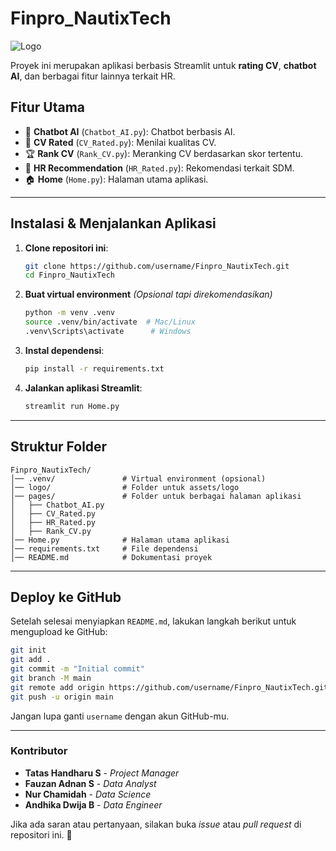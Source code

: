 # **Finpro_NautixTech**

![Logo](Finpro_NautixTech/logo/Kelompok_5_NautixTech-removebg-preview.png)

Proyek ini merupakan aplikasi berbasis Streamlit untuk **rating CV**, **chatbot AI**, dan berbagai fitur lainnya terkait HR.

## **Fitur Utama**
- 🚀 **Chatbot AI** (`Chatbot_AI.py`): Chatbot berbasis AI.
- 📄 **CV Rated** (`CV_Rated.py`): Menilai kualitas CV.
- 🏆 **Rank CV** (`Rank_CV.py`): Meranking CV berdasarkan skor tertentu.
- 🏢 **HR Recommendation** (`HR_Rated.py`): Rekomendasi terkait SDM.
- 🏠 **Home** (`Home.py`): Halaman utama aplikasi.

---

## **Instalasi & Menjalankan Aplikasi**

1. **Clone repositori ini**:
   ```bash
   git clone https://github.com/username/Finpro_NautixTech.git
   cd Finpro_NautixTech
   ```

2. **Buat virtual environment** *(Opsional tapi direkomendasikan)*
   ```bash
   python -m venv .venv
   source .venv/bin/activate  # Mac/Linux
   .venv\Scripts\activate      # Windows
   ```

3. **Instal dependensi**:
   ```bash
   pip install -r requirements.txt
   ```

4. **Jalankan aplikasi Streamlit**:
   ```bash
   streamlit run Home.py
   ```

---

## **Struktur Folder**
```
Finpro_NautixTech/
│── .venv/               # Virtual environment (opsional)
│── logo/                # Folder untuk assets/logo
│── pages/               # Folder untuk berbagai halaman aplikasi
│   ├── Chatbot_AI.py
│   ├── CV_Rated.py
│   ├── HR_Rated.py
│   ├── Rank_CV.py
│── Home.py              # Halaman utama aplikasi
│── requirements.txt     # File dependensi
│── README.md            # Dokumentasi proyek
```

---

## **Deploy ke GitHub**
Setelah selesai menyiapkan `README.md`, lakukan langkah berikut untuk mengupload ke GitHub:

```bash
git init
git add .
git commit -m "Initial commit"
git branch -M main
git remote add origin https://github.com/username/Finpro_NautixTech.git
git push -u origin main
```

Jangan lupa ganti `username` dengan akun GitHub-mu.

---

### **Kontributor**
- **Tatas Handharu S** - *Project Manager*
- **Fauzan Adnan S** - *Data Analyst*
- **Nur Chamidah** - *Data Science*
- **Andhika Dwija B** - *Data Engineer*


Jika ada saran atau pertanyaan, silakan buka *issue* atau *pull request* di repositori ini. 🚀

